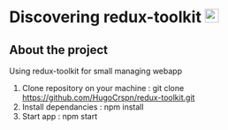# Discovering redux-toolkit <img src="https://raw.githubusercontent.com/Tarikul-Islam-Anik/Animated-Fluent-Emojis/master/Emojis/Smilies/Bomb.png" alt="Bomb" width="25" height="25" />

## About the project

Using redux-toolkit for small managing webapp

1. Clone repository on your machine : git clone https://github.com/HugoCrspn/redux-toolkit.git
2. Install dependancies : npm install
3. Start app : npm start
